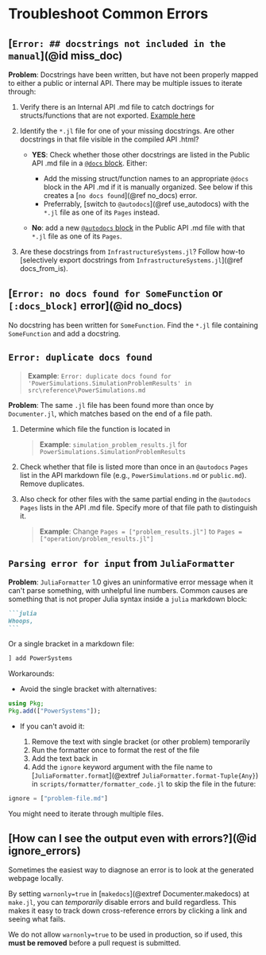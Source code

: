 # Troubleshoot Common Errors

## [`Error: ## docstrings not included in the manual`](@id miss_doc)

**Problem**: Docstrings have been written, but have not been properly mapped to either a
public or internal API. There may be multiple issues to iterate through:

 1. Verify there is an Internal API .md file to catch doctrings for structs/functions that are
    not exported.
    [Example here](https://github.com/NREL-Sienna/SiennaTemplate.jl/blob/main/docs/src/reference/internal.md)

 2. Identify the `*.jl` file for one of your missing docstrings. Are other docstrings in that file
    visible in the compiled API .html?
    
      + **YES**: Check whether those other docstrings are listed in the Public API .md file in a
        [`@docs` block](@extref). Either:
        
          * Add the missing struct/function names to an appropriate `@docs` block in the
            API .md if it is manually organized. See below if this creates a
            [`no docs found`](@ref no_docs) error.
          * Preferrably, [switch to `@autodocs`](@ref use_autodocs) with the `*.jl` file
            as one of its `Pages` instead.
    
      + **No**: add a new [`@autodocs` block](@extref) in the Public API .md file with that
        `*.jl` file as one of its `Pages`.
 3. Are these docstrings from `InfrastructureSystems.jl`? Follow how-to
    [selectively export docstrings from `InfrastructureSystems.jl`](@ref docs_from_is).

## [`Error: no docs found for SomeFunction` or `[:docs_block]` error](@id no_docs)

No docstring has been written for `SomeFunction`.
Find the `*.jl` file containing `SomeFunction` and add a docstring.

## `Error: duplicate docs found`

> **Example**: `Error: duplicate docs found for 'PowerSimulations.SimulationProblemResults' in src\reference\PowerSimulations.md`

**Problem**: The same `.jl` file has been found more than once by `Documenter.jl`, which matches
based on the end of a file path.

 1. Determine which file the function is located in
    
    > **Example**: `simulation_problem_results.jl` for `PowerSimulations.SimulationProblemResults`

 2. Check whether that file is listed more than once in an `@autodocs` `Pages` list in the
    API markdown file (e.g., `PowerSimulations.md` or `public.md`). Remove duplicates.
 3. Also check for other files with the same partial ending in the `@autodocs` `Pages` lists
    in the API .md file. Specify more of that file path to distinguish it.
    
    > **Example**: Change `Pages = ["problem_results.jl"]` to `Pages = ["operation/problem_results.jl"]`

## `Parsing error for input` from `JuliaFormatter`

**Problem**: `JuliaFormatter` 1.0 gives an uninformative error message when it can't parse
something, with unhelpful line numbers. Common causes are something that is not proper Julia
syntax inside a `julia` markdown block:

````markdown
```julia
Whoops,
```
````

Or a single bracket in a markdown file:

```julia
] add PowerSystems
```

Workarounds:

  - Avoid the single bracket with alternatives:

```julia
using Pkg;
Pkg.add(["PowerSystems"]);
```

  - If you can't avoid it:
    
     1. Remove the text with single bracket (or other problem) temporarily
     2. Run the formatter once to format the rest of the file
     3. Add the text back in
     4. Add the `ignore` keyword argument with the file name to
        [`JuliaFormatter.format`](@extref `JuliaFormatter.format-Tuple{Any}`) in `scripts/formatter/formatter_code.jl`
        to skip the file in the future:

```julia
ignore = ["problem-file.md"]
```

You might need to iterate through multiple files.

## [How can I see the output even with errors?](@id ignore_errors)

Sometimes the easiest way to diagnose an error is to look at the generated webpage locally.

By setting `warnonly=true` in [`makedocs`](@extref Documenter.makedocs) at `make.jl`, you can
*temporarily* disable errors and build regardless. This makes it easy to track down
cross-reference errors by clicking a link and seeing what fails.

We do not allow `warnonly=true` to be used in production, so if used, this **must be removed** before a pull request is submitted. 
